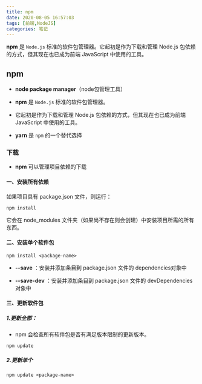 ```yaml
---
title: npm
date: 2020-08-05 16:57:03
tags: [前端,NodeJS]
categories: 笔记
---
```


**npm** 是 `Node.js` 标准的软件包管理器。它起初是作为下载和管理 Node.js 包依赖的方式，但其现在也已成为前端 JavaScript 中使用的工具。

<!--more-->

## npm 

- **node package manager**（node包管理工具）

- **npm** 是 `Node.js` 标准的软件包管理器。

- 它起初是作为下载和管理 Node.js 包依赖的方式，但其现在也已成为前端 JavaScript 中使用的工具。

- **yarn** 是 `npm` 的一个替代选择

### 下载

- **npm** 可以管理项目依赖的下载

#### 一、安装所有依赖

如果项目具有 package.json 文件，则运行：

```
npm install
```

它会在 node_modules 文件夹（如果尚不存在则会创建）中安装项目所需的所有东西。

#### 二、安装单个软件包

```
npm install <package-name>
```

- **--save** ：安装并添加条目到 package.json 文件的 dependencies对象中

- **--save-dev** ：安装并添加条目到 package.json 文件的 devDependencies对象中

#### 三、更新软件包

##### 1.更新全部：

- npm 会检查所有软件包是否有满足版本限制的更新版本。

```
npm update
```

##### 2.更新单个

```
npm update <package-name>
```
